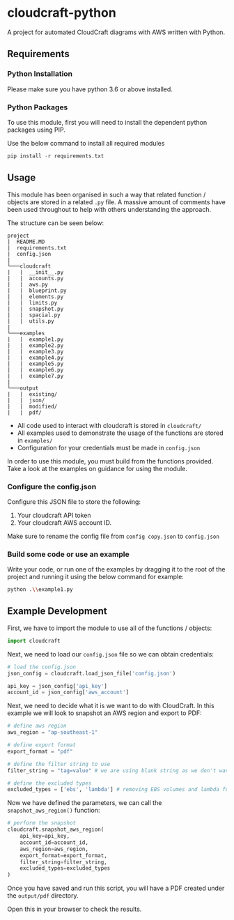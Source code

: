 # cloudcraft-python

A project for automated CloudCraft diagrams with AWS written with Python.

## Requirements

### Python Installation

Please make sure you have python 3.6 or above installed.

### Python Packages

To use this module, first you will need to install the dependent python packages using PIP. 

Use the below command to install all required modules

```python
pip install -r requirements.txt
```

## Usage

This module has been organised in such a way that related function / objects are stored in a related `.py` file. A massive amount of comments have been used throughout to help with others understanding the approach.

The structure can be seen below:

```
project
|  README.MD
|  requirements.txt
|  config.json
|
└───cloudcraft
|   |  __init__.py
|   |  accounts.py
|   |  aws.py
|   |  blueprint.py
|   |  elements.py
|   |  limits.py
|   |  snapshot.py
|   |  spacial.py
|   |  utils.py
|
└───examples
|   |  example1.py
|   |  example2.py
|   |  example3.py
|   |  example4.py
|   |  example5.py
|   |  example6.py
|   |  example7.py
|
└───output
|   |  existing/
|   |  json/
|   |  modified/
|   |  pdf/

```

- All code used to interact with cloudcraft is stored in `cloudcraft/`
- All examples used to demonstrate the usage of the functions are stored in `examples/`
- Configuration for your credentials must be made in `config.json`

In order to use this module, you must build from the functions provided. Take a look at the examples on guidance for using the module.

### Configure the config.json

Configure this JSON file to store the following:

1. Your cloudcraft API token
2. Your cloudcraft AWS account ID.

Make sure to rename the config file from `config copy.json` to `config.json`

### Build some code or use an example

Write your code, or run one of the examples by dragging it to the root of the project and running it using the below command for example:

```bash
python .\\example1.py
```

## Example Development

First, we have to import the module to use all of the functions / objects:

```python
import cloudcraft
```

Next, we need to load our `config.json` file so we can obtain credentials:

```python
# load the config.json
json_config = cloudcraft.load_json_file('config.json')

api_key = json_config['api_key']
account_id = json_config['aws_account']
```

Next, we need to decide what it is we want to do with CloudCraft. In this example we will look to snapshot an AWS region and export to PDF:

```python
# define aws region
aws_region = "ap-southeast-1"

# define export format
export_format = "pdf"

# define the filter string to use
filter_string = "tag=value" # we are using blank string as we don't want to filter

# define the excluded types 
excluded_types = ['ebs', 'lambda'] # removing EBS volumes and lambda functions
```

Now we have defined the parameters, we can call the `snapshot_aws_region()` function:

```python
# perform the snapshot
cloudcraft.snapshot_aws_region(
    api_key=api_key,
    account_id=account_id,
    aws_region=aws_region,
    export_format=export_format,
    filter_string=filter_string,
    excluded_types=excluded_types
)
```

Once you have saved and run this script, you will have a PDF created under the `output/pdf` directory. 

Open this in your browser to check the results.

